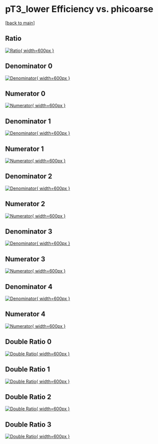 # pT3_lower Efficiency vs. phicoarse

[[back to main](./)]



## Ratio

[![Ratio](../mtv/var/pT3_lower_loweta_11_1_eff_phicoarse.png){ width=600px }](../mtv/var/pT3_lower_loweta_11_1_eff_phicoarse.pdf)

## Denominator 0

[![Denominator](../mtv/den/pT3_lower_loweta_11_1_eff_phicoarse_den0.png){ width=600px }](../mtv/den/pT3_lower_loweta_11_1_eff_phicoarse_den0.pdf)

## Numerator 0

[![Numerator](../mtv/num/pT3_lower_loweta_11_1_eff_phicoarse_num0.png){ width=600px }](../mtv/num/pT3_lower_loweta_11_1_eff_phicoarse_num0.pdf)

## Denominator 1

[![Denominator](../mtv/den/pT3_lower_loweta_11_1_eff_phicoarse_den1.png){ width=600px }](../mtv/den/pT3_lower_loweta_11_1_eff_phicoarse_den1.pdf)

## Numerator 1

[![Numerator](../mtv/num/pT3_lower_loweta_11_1_eff_phicoarse_num1.png){ width=600px }](../mtv/num/pT3_lower_loweta_11_1_eff_phicoarse_num1.pdf)

## Denominator 2

[![Denominator](../mtv/den/pT3_lower_loweta_11_1_eff_phicoarse_den2.png){ width=600px }](../mtv/den/pT3_lower_loweta_11_1_eff_phicoarse_den2.pdf)

## Numerator 2

[![Numerator](../mtv/num/pT3_lower_loweta_11_1_eff_phicoarse_num2.png){ width=600px }](../mtv/num/pT3_lower_loweta_11_1_eff_phicoarse_num2.pdf)

## Denominator 3

[![Denominator](../mtv/den/pT3_lower_loweta_11_1_eff_phicoarse_den3.png){ width=600px }](../mtv/den/pT3_lower_loweta_11_1_eff_phicoarse_den3.pdf)

## Numerator 3

[![Numerator](../mtv/num/pT3_lower_loweta_11_1_eff_phicoarse_num3.png){ width=600px }](../mtv/num/pT3_lower_loweta_11_1_eff_phicoarse_num3.pdf)

## Denominator 4

[![Denominator](../mtv/den/pT3_lower_loweta_11_1_eff_phicoarse_den4.png){ width=600px }](../mtv/den/pT3_lower_loweta_11_1_eff_phicoarse_den4.pdf)

## Numerator 4

[![Numerator](../mtv/num/pT3_lower_loweta_11_1_eff_phicoarse_num4.png){ width=600px }](../mtv/num/pT3_lower_loweta_11_1_eff_phicoarse_num4.pdf)

## Double Ratio 0

[![Double Ratio](../mtv/ratio/pT3_lower_loweta_11_1_eff_phicoarse_ratio0.png){ width=600px }](../mtv/ratio/pT3_lower_loweta_11_1_eff_phicoarse_ratio0.pdf)

## Double Ratio 1

[![Double Ratio](../mtv/ratio/pT3_lower_loweta_11_1_eff_phicoarse_ratio1.png){ width=600px }](../mtv/ratio/pT3_lower_loweta_11_1_eff_phicoarse_ratio1.pdf)

## Double Ratio 2

[![Double Ratio](../mtv/ratio/pT3_lower_loweta_11_1_eff_phicoarse_ratio2.png){ width=600px }](../mtv/ratio/pT3_lower_loweta_11_1_eff_phicoarse_ratio2.pdf)

## Double Ratio 3

[![Double Ratio](../mtv/ratio/pT3_lower_loweta_11_1_eff_phicoarse_ratio3.png){ width=600px }](../mtv/ratio/pT3_lower_loweta_11_1_eff_phicoarse_ratio3.pdf)

